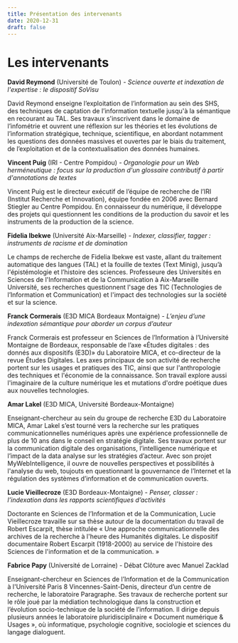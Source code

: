 ```yaml
---
title: Présentation des intervenants
date: 2020-12-31
draft: false
---
```


# Les intervenants

**David Reymond** (Université de Toulon)  - *Science ouverte et indexation de l'expertise : le dispositif SoVisu*

David Reymond enseigne l’exploitation de l’information au sein des SHS, des techniques de captation de l’information textuelle jusqu'à la sémantique en recourant au TAL. Ses travaux s'inscrivent dans le domaine de l’infométrie et ouvrent une réflexion sur les théories et les évolutions de l’information stratégique, technique, scientifique, en abordant notamment les questions des données massives et ouvertes par le biais du traitement, de l’exploitation et de la contextualisation des données humaines.  


**Vincent Puig** (IRI - Centre Pompidou) - *Organologie pour un Web herméneutique : focus sur la production d'un glossaire contributif à partir d'annotations de textes*
  
Vincent Puig est le directeur exécutif de l’équipe de recherche de l’IRI (Institut Recherche et Innovation), équipe fondée en 2006 avec Bernard Stiegler au Centre Pompidou. En connaisseur du numérique, il développe des projets qui questionnent les conditions de la production du savoir et les instruments de la production de la science.

**Fidelia Ibekwe** (Université Aix-Marseille) - *Indexer, classifier, tagger : instruments de racisme et de domination*  

Le champs de recherche de Fidelia Ibekwe est vaste, allant du traitement automatique des langues (TAL) et la fouille de textes (Text Minig), jusqu’à l'épistémologie et l’histoire des sciences. Professeure des Universités en Sciences de l'Information et de la Communication à Aix-Marseille Université, ses recherches questionnent l'sage des TIC (Technologies de l’Information et Communication) et l'impact des technologies sur la société et sur la science.



**Franck Cormerais** (E3D MICA Bordeaux Montaigne) - *L’enjeu d’une indexation sémantique pour aborder un corpus d’auteur*  

Franck Cormerais est professeur en Sciences de l’Information à l’Université Montaigne de Bordeaux, responsable de l’axe «Études digitales : des donnés aux dispositifs (E3D)» du Laboratoire MICA, et co-directeur de la revue Études Digitales.
Les axes principaux de son activité de recherche portent sur les usages et pratiques des TIC, ainsi que sur l'anthropologie des techniques et l'économie de la connaissance. Son travail explore aussi l'imaginaire de la culture numérique les et mutations d'ordre poétique dues aux nouvelles technologies. 


**Amar Lakel** (E3D MICA, Université Bordeaux-Montaigne)  

Enseignant-chercheur au sein du groupe de recherche E3D du Laboratoire MICA, Amar Lakel s’est tourné vers la recherche sur les pratiques communicationnelles numériques après une expérience professionnelle de plus de 10 ans dans le conseil en stratégie digitale. Ses travaux portent sur la communication digitale des organisations, l’intelligence numérique et l’impact de la data analyse sur les stratégies d’acteur. Avec son projet MyWebIntelligence, il ouvre de nouvelles perspectives et possibilités à l'analyse du web, toujouts en questionnant la gouvernance de l’Internet et la régulation des systèmes d’information et de communication ouverts.


**Lucie Vieillecroze** (E3D Bordeaux-Montaigne) - *Penser, classer : l’indexation dans les rapports scientifiques d’activités*  

Doctorante en Sciences de l’Information et de la Communication, Lucie Vieillecroze travaille sur sa thèse autour de la documentation du travail de Robert Escarpit, thèse intitulée « Une approche communicationnelle des archives de la recherche à l'heure des Humanités digitales. Le dispositif documentaire Robert Escarpit (1918-2000) au service de l'histoire des Sciences de l'information et de la communication. »



**Fabrice Papy** (Université de Lorraine) - Débat Clôture avec Manuel Zacklad  

Enseignant-chercheur en Sciences de l’Information et de la Communication à l'Université Paris 8 Vincennes-Saint-Denis, directeur d’un centre de recherche, le laboratoire Paragraphe.
Ses travaux de recherche portent sur le rôle joué par la médiation technologique dans la construction et l’évolution socio-technique de la société de l’information. Il dirige depuis plusieurs années le laboratoire pluridisciplinaire « Document numérique & Usages », où informatique, psychologie cognitive, sociologie et sciences du langage dialoguent.
